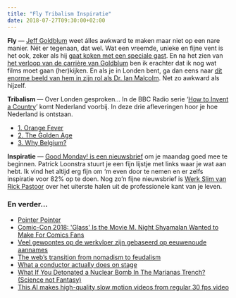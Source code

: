 ```yaml
---
title: "Fly Tribalism Inspiratie"
date: 2018-07-27T09:30:00+02:00
---
```


**Fly** — [Jeff Goldblum](https://en.wikipedia.org/wiki/Jeff_Goldblum) weet álles awkward te maken maar niet op een nare manier. Nét er tegenaan, dat wel. Wat een vreemde, unieke en fijne vent is het ook, zeker als hij [gaat koken met een speciale gast](https://www.youtube.com/watch?v=WgLSXLs5ZYc&feature=share). En na het zien van [het verloop van de carrière van Goldblum](https://www.youtube.com/watch?v=py9lrUq7cOU&feature=share) ben ik erachter dat ik nog wat films moet gaan (her)kijken. En als je in Londen bent, ga dan eens naar [dit enorme beeld van hem in zijn rol als Dr. Ian Malcolm](https://www.travelandleisure.com/travel-news/jeff-goldblum-statue-london). Net zo awkward als hijzelf.

**Tribalism** — Over Londen gesproken… In de BBC Radio serie ‘[How to Invent a Country](https://www.bbc.co.uk/programmes/p0683ms3/episodes/downloads)’ komt Nederland voorbij. In deze drie afleveringen hoor je hoe Nederland is ontstaan.

- [1. Orange Fever](https://www.bbc.co.uk/programmes/p069h87n)
- [2. The Golden Age](https://www.bbc.co.uk/programmes/b0b42wwr)
- [3. Why Belgium?](https://www.bbc.co.uk/programmes/b0b4zxcl)

**Inspiratie** — [Good Monday! is een nieuwsbrief](https://www.patrickloonstra.nl/goodmonday/) om je maandag goed mee te beginnen. Patrick Loonstra stuurt je een fijn lijstje met links waar je wat aan hebt. Ik vind het altijd erg fijn om ‘m even door te nemen en er zelfs inspiratie voor 82% op te doen. Nog zo’n fijne nieuwsbrief is [Werk Slim van Rick Pastoor](https://www.getrevue.co/profile/werkslim) over het uiterste halen uit de professionele kant van je leven.

### En verder…

- [Pointer Pointer](https://www.pointerpointer.com/)
- [Comic-Con 2018: 'Glass' Is the Movie M. Night Shyamalan Wanted to Make For Comics Fans](https://www.wired.com/story/glass-m-night-shyamalan-comic-con/)
- [Veel gewoontes op de werkvloer zijn gebaseerd op eeuwenoude aannames](https://www.mt.nl/management/veel-gewoontes-op-de-werkvloer-zijn-gebaseerd-op-eeuwenoude-aannames/553895)
- [The web’s transition from nomadism to feudalism](https://kottke.org/18/07/the-webs-transition-from-nomadism-to-feudalism)
- [What a conductor actually does on stage](https://www.youtube.com/watch?v=z_yIn8V3UcU)
- [What If You Detonated a Nuclear Bomb In The Marianas Trench? (Science not Fantasy)](https://www.youtube.com/watch?v=9tbxDgcv74c)
- [This AI makes high-quality slow motion videos from regular 30 fps video](https://kottke.org/18/07/this-ai-makes-high-quality-slow-motion-videos-from-regular-30-fps-video)

